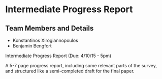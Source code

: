# Intermediate Progress Report

## Team Members and Details

- Konstantinos Xirogiannopoulos
- Benjamin Bengfort

Intermediate Progress Report (Due: 4/10/15 - 5pm)

A 5-7 page progress report, including some relevant parts of the survey, and  structured like a semi-completed draft for the final paper.
